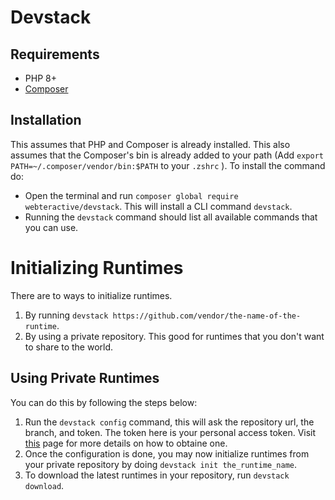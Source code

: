 # Devstack

## Requirements
- PHP 8+
- [Composer](https://getcomposer.org/)

## Installation
This assumes that PHP and Composer is already installed. This also assumes that the Composer's bin is already added to your path (Add `export PATH=~/.composer/vendor/bin:$PATH` to your `.zshrc` ). To install the command do:
- Open the terminal and run `composer global require webteractive/devstack`. This will install a CLI command `devstack`.
- Running the `devstack` command should list all available commands that you can use.


# Initializing Runtimes
There are to ways to initialize runtimes.
1. By running `devstack https://github.com/vendor/the-name-of-the-runtime`.
2. By using a private repository. This good for runtimes that you don't want to share to the world.

## Using Private Runtimes
You can do this by following the steps below:
1. Run the `devstack config` command, this will ask the repository url, the branch, and token. The token here is your personal access token. Visit [this](https://docs.github.com/en/authentication/keeping-your-account-and-data-secure/creating-a-personal-access-token) page for more details on how to obtaine one.
2. Once the configuration is done, you may now initialize runtimes from your private repository by doing `devstack init the_runtime_name`.
3. To download the latest runtimes in your repository, run `devstack download`.

